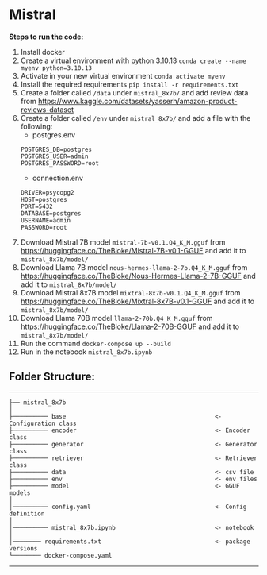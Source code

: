 # Mistral

**Steps to run the code:**
1. Install docker
2. Create a virtual environment with python 3.10.13
`conda create --name myenv python=3.10.13`
3. Activate in your new virtual environment
`conda activate myenv`
4. Install the required requirements
`pip install -r requirements.txt`
5. Create a folder called `/data` under `mistral_8x7b/` and add review data from https://www.kaggle.com/datasets/yasserh/amazon-product-reviews-dataset
6. Create a folder called `/env` under `mistral_8x7b/` and add a file with the following:
    - postgres.env
    ```
    POSTGRES_DB=postgres
    POSTGRES_USER=admin
    POSTGRES_PASSWORD=root
    ```
    - connection.env
    ```
    DRIVER=psycopg2
    HOST=postgres
    PORT=5432     
    DATABASE=postgres
    USERNAME=admin
    PASSWORD=root
    ```
7. Download Mistral 7B model `mistral-7b-v0.1.Q4_K_M.gguf` from https://huggingface.co/TheBloke/Mistral-7B-v0.1-GGUF and add it to `mistral_8x7b/model/`
8. Download Llama 7B model `nous-hermes-llama-2-7b.Q4_K_M.gguf` from https://huggingface.co/TheBloke/Nous-Hermes-Llama-2-7B-GGUF and add it to `mistral_8x7b/model/`
9. Download Mistral 8x7B model `mixtral-8x7b-v0.1.Q4_K_M.gguf` from https://huggingface.co/TheBloke/Mixtral-8x7B-v0.1-GGUF and add it to `mistral_8x7b/model/`
10. Download Llama 70B model `llama-2-70b.Q4_K_M.gguf` from https://huggingface.co/TheBloke/Llama-2-70B-GGUF and add it to `mistral_8x7b/model/`
11. Run the command `docker-compose up --build`
12. Run in the notebook `mistral_8x7b.ipynb` 

## Folder Structure:
------------

    ├── mistral_8x7b
    │
    ├────────── base                                          <- Configuration class
    ├────────── encoder                                       <- Encoder class
    ├────────── generator                                     <- Generator class
    ├────────── retriever                                     <- Retriever class
    ├────────── data                                          <- csv file
    ├────────── env                                           <- env files
    ├────────── model                                         <- GGUF models
    │
    │────────── config.yaml                                   <- Config definition
    │
    │────────── mistral_8x7b.ipynb                            <- notebook
    │
    │──────── requirements.txt                                <- package versions
    └──────── docker-compose.yaml
--------
